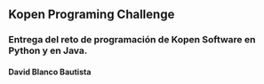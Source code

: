 ## Kopen Programing Challenge
### Entrega del reto de programación de Kopen Software en Python y en Java.

#### David Blanco Bautista
